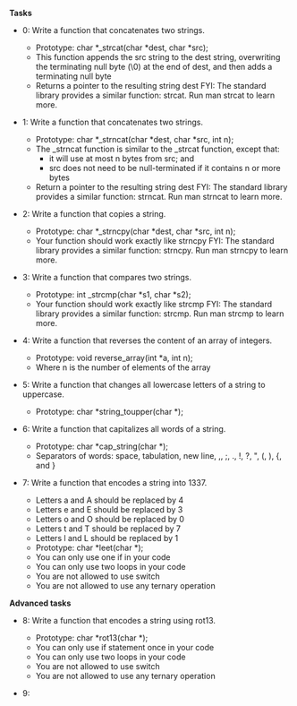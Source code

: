 **Tasks**

* 0: Write a function that concatenates two strings.
	* Prototype: char *_strcat(char *dest, char *src);
	* This function appends the src string to the dest string, overwriting the terminating null byte (\0) at the end of dest, and then adds a terminating null byte
	* Returns a pointer to the resulting string dest
FYI: The standard library provides a similar function: strcat. Run man strcat to learn more.


* 1: Write a function that concatenates two strings.
	* Prototype: char *_strncat(char *dest, char *src, int n);
	* The _strncat function is similar to the _strcat function, except that:
		* it will use at most n bytes from src; and
		* src does not need to be null-terminated if it contains n or more bytes
	* Return a pointer to the resulting string dest
FYI: The standard library provides a similar function: strncat. Run man strncat to learn more.


* 2: Write a function that copies a string.
	* Prototype: char *_strncpy(char *dest, char *src, int n);
	* Your function should work exactly like strncpy
FYI: The standard library provides a similar function: strncpy. Run man strncpy to learn more.


* 3: Write a function that compares two strings.
	* Prototype: int _strcmp(char *s1, char *s2);
	* Your function should work exactly like strcmp
FYI: The standard library provides a similar function: strcmp. Run man strcmp to learn more.


* 4: Write a function that reverses the content of an array of integers.
	* Prototype: void reverse_array(int *a, int n);
	* Where n is the number of elements of the array


* 5: Write a function that changes all lowercase letters of a string to uppercase.
	* Prototype: char *string_toupper(char *);


* 6: Write a function that capitalizes all words of a string.
	* Prototype: char *cap_string(char *);
	* Separators of words: space, tabulation, new line, ,, ;, ., !, ?, ", (, ), {, and }


* 7: Write a function that encodes a string into 1337.
	* Letters a and A should be replaced by 4
	* Letters e and E should be replaced by 3
	* Letters o and O should be replaced by 0
	* Letters t and T should be replaced by 7
	* Letters l and L should be replaced by 1
	* Prototype: char *leet(char *);
	* You can only use one if in your code
	* You can only use two loops in your code
	* You are not allowed to use switch
	* You are not allowed to use any ternary operation


**Advanced tasks**

* 8: Write a function that encodes a string using rot13.
	* Prototype: char *rot13(char *);
	* You can only use if statement once in your code
	* You can only use two loops in your code
	* You are not allowed to use switch
	* You are not allowed to use any ternary operation

* 9:
